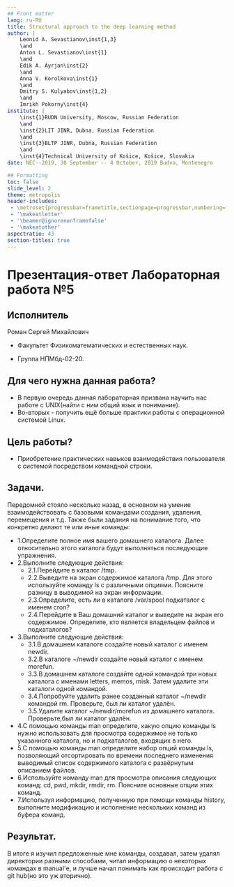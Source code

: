 ```yaml
---
## Front matter
lang: ru-RU
title: Structural approach to the deep learning method
author: |
	Leonid A. Sevastianov\inst{1,3}
	\and
	Anton L. Sevastianov\inst{1}
	\and
	Edik A. Ayrjan\inst{2}
	\and
	Anna V. Korolkova\inst{1}
	\and
	Dmitry S. Kulyabov\inst{1,2}
	\and
	Imrikh Pokorny\inst{4}
institute: |
	\inst{1}RUDN University, Moscow, Russian Federation
	\and
	\inst{2}LIT JINR, Dubna, Russian Federation
	\and
	\inst{3}BLTP JINR, Dubna, Russian Federation
	\and
	\inst{4}Technical University of Košice, Košice, Slovakia
date: NEC--2019, 30 September -- 4 October, 2019 Budva, Montenegro

## Formatting
toc: false
slide_level: 2
theme: metropolis
header-includes: 
 - \metroset{progressbar=frametitle,sectionpage=progressbar,numbering=fraction}
 - '\makeatletter'
 - '\beamer@ignorenonframefalse'
 - '\makeatother'
aspectratio: 43
section-titles: true
---
```


# Презентация-ответ Лабораторная работа №5

## Исполнитель

Роман Сергей Михайлович

- Факультет Физикоматематических и естественных наук.

- Группа НПМбд-02-20.

## Для чего нужна данная работа?

- В первую очередь данная лабораторная призвана научить нас работе с UNIX(найти с ним общий язык и понимание).
- Во-вторых - получить ещё больше практики работы с операционной системой Linux.

## Цель работы?

- Приобретение практических навыков взаимодействия пользователя с системой посредством командной строки.

## Задачи. 

Передомной стояло несколько назад, в основном на умение взаимодействовать с базовыми командами создания, удаления, перемещения и т.д. Также были задания на понимание того, что конкретно делают те или иные команды:

- 1.Определите полное имя вашего домашнего каталога. Далее относительно этого каталога будут выполняться последующие упражнения.
- 2.Выполните следующие действия:
	- 2.1.Перейдите в каталог /tmp.
	- 2.2.Выведите на экран содержимое каталога /tmp. Для этого используйте команду ls с различными опциями. Поясните разницу в выводимой на экран информации.
	- 2.3.Определите, есть ли в каталоге /var/spool подкаталог с именем cron?
	- 2.4.Перейдите в Ваш домашний каталог и выведите на экран его содержимое. Определите, кто является владельцем файлов и подкаталогов?
- 3.Выполните следующие действия:
	- 3.1.В домашнем каталоге создайте новый каталог с именем newdir.
	- 3.2.В каталоге ~/newdir создайте новый каталог с именем morefun.
	- 3.3.В домашнем каталоге создайте одной командой три новых каталога с именами letters, memos, misk. Затем удалите эти каталоги одной командой.
	- 3.4.Попробуйте удалить ранее созданный каталог ~/newdir командой rm. Проверьте, был ли каталог удалён.
	- 3.5.Удалите каталог ~/newdir/morefun из домашнего каталога. Проверьте,был ли каталог удалён.
- 4.С помощью команды man определите, какую опцию команды ls нужно использовать для просмотра содержимое не только указанного каталога, но и подкаталогов, входящих в него.
- 5.С помощью команды man определите набор опций команды ls, позволяющий отсортировать по времени последнего изменения выводимый список содержимого каталога с развёрнутым описанием файлов.
- 6.Используйте команду man для просмотра описания следующих команд: cd, pwd, mkdir, rmdir, rm. Поясните основные опции этих команд.
- 7.Используя информацию, полученную при помощи команды history, выполните модификацию и исполнение нескольких команд из буфера команд.

## Результат.
В итоге я изучил предложенные мне команды, создавал, затем удалял директории разными способами, читал информацию о некоторых командах в manual'е, и лучше начал понимать как происходит работа с git hub(но это уж вторично).
